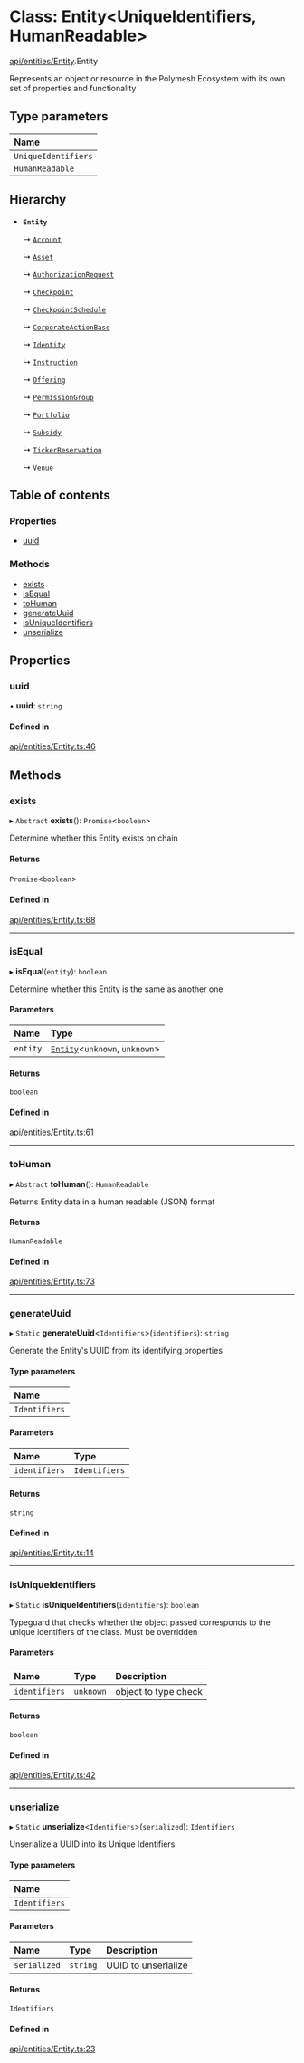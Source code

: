 # Class: Entity<UniqueIdentifiers, HumanReadable\>

[api/entities/Entity](../wiki/api.entities.Entity).Entity

Represents an object or resource in the Polymesh Ecosystem with its own set of properties and functionality

## Type parameters

| Name |
| :------ |
| `UniqueIdentifiers` |
| `HumanReadable` |

## Hierarchy

- **`Entity`**

  ↳ [`Account`](../wiki/api.entities.Account.Account)

  ↳ [`Asset`](../wiki/api.entities.Asset.Asset)

  ↳ [`AuthorizationRequest`](../wiki/api.entities.AuthorizationRequest.AuthorizationRequest)

  ↳ [`Checkpoint`](../wiki/api.entities.Checkpoint.Checkpoint)

  ↳ [`CheckpointSchedule`](../wiki/api.entities.CheckpointSchedule.CheckpointSchedule)

  ↳ [`CorporateActionBase`](../wiki/api.entities.CorporateActionBase.CorporateActionBase)

  ↳ [`Identity`](../wiki/api.entities.Identity.Identity)

  ↳ [`Instruction`](../wiki/api.entities.Instruction.Instruction)

  ↳ [`Offering`](../wiki/api.entities.Offering.Offering)

  ↳ [`PermissionGroup`](../wiki/api.entities.PermissionGroup.PermissionGroup)

  ↳ [`Portfolio`](../wiki/api.entities.Portfolio.Portfolio)

  ↳ [`Subsidy`](../wiki/api.entities.Subsidy.Subsidy)

  ↳ [`TickerReservation`](../wiki/api.entities.TickerReservation.TickerReservation)

  ↳ [`Venue`](../wiki/api.entities.Venue.Venue)

## Table of contents

### Properties

- [uuid](../wiki/api.entities.Entity.Entity#uuid)

### Methods

- [exists](../wiki/api.entities.Entity.Entity#exists)
- [isEqual](../wiki/api.entities.Entity.Entity#isequal)
- [toHuman](../wiki/api.entities.Entity.Entity#tohuman)
- [generateUuid](../wiki/api.entities.Entity.Entity#generateuuid)
- [isUniqueIdentifiers](../wiki/api.entities.Entity.Entity#isuniqueidentifiers)
- [unserialize](../wiki/api.entities.Entity.Entity#unserialize)

## Properties

### uuid

• **uuid**: `string`

#### Defined in

[api/entities/Entity.ts:46](https://github.com/PolymathNetwork/polymesh-sdk/blob/c6fe1be3/src/api/entities/Entity.ts#L46)

## Methods

### exists

▸ `Abstract` **exists**(): `Promise`<`boolean`\>

Determine whether this Entity exists on chain

#### Returns

`Promise`<`boolean`\>

#### Defined in

[api/entities/Entity.ts:68](https://github.com/PolymathNetwork/polymesh-sdk/blob/c6fe1be3/src/api/entities/Entity.ts#L68)

___

### isEqual

▸ **isEqual**(`entity`): `boolean`

Determine whether this Entity is the same as another one

#### Parameters

| Name | Type |
| :------ | :------ |
| `entity` | [`Entity`](../wiki/api.entities.Entity.Entity)<`unknown`, `unknown`\> |

#### Returns

`boolean`

#### Defined in

[api/entities/Entity.ts:61](https://github.com/PolymathNetwork/polymesh-sdk/blob/c6fe1be3/src/api/entities/Entity.ts#L61)

___

### toHuman

▸ `Abstract` **toHuman**(): `HumanReadable`

Returns Entity data in a human readable (JSON) format

#### Returns

`HumanReadable`

#### Defined in

[api/entities/Entity.ts:73](https://github.com/PolymathNetwork/polymesh-sdk/blob/c6fe1be3/src/api/entities/Entity.ts#L73)

___

### generateUuid

▸ `Static` **generateUuid**<`Identifiers`\>(`identifiers`): `string`

Generate the Entity's UUID from its identifying properties

#### Type parameters

| Name |
| :------ |
| `Identifiers` |

#### Parameters

| Name | Type |
| :------ | :------ |
| `identifiers` | `Identifiers` |

#### Returns

`string`

#### Defined in

[api/entities/Entity.ts:14](https://github.com/PolymathNetwork/polymesh-sdk/blob/c6fe1be3/src/api/entities/Entity.ts#L14)

___

### isUniqueIdentifiers

▸ `Static` **isUniqueIdentifiers**(`identifiers`): `boolean`

Typeguard that checks whether the object passed corresponds to the unique identifiers of the class. Must be overridden

#### Parameters

| Name | Type | Description |
| :------ | :------ | :------ |
| `identifiers` | `unknown` | object to type check |

#### Returns

`boolean`

#### Defined in

[api/entities/Entity.ts:42](https://github.com/PolymathNetwork/polymesh-sdk/blob/c6fe1be3/src/api/entities/Entity.ts#L42)

___

### unserialize

▸ `Static` **unserialize**<`Identifiers`\>(`serialized`): `Identifiers`

Unserialize a UUID into its Unique Identifiers

#### Type parameters

| Name |
| :------ |
| `Identifiers` |

#### Parameters

| Name | Type | Description |
| :------ | :------ | :------ |
| `serialized` | `string` | UUID to unserialize |

#### Returns

`Identifiers`

#### Defined in

[api/entities/Entity.ts:23](https://github.com/PolymathNetwork/polymesh-sdk/blob/c6fe1be3/src/api/entities/Entity.ts#L23)
